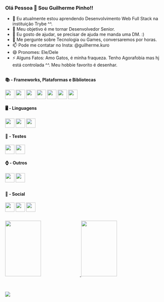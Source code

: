 ### Olá Pessoa 👋 Sou Guilherme Pinho!!

- 🌱 Eu atualmente estou aprendendo Desenvolvimento Web Full Stack na instituição Trybe ^^.
- 🚀 Meu objetivo é me tornar Desenvolvedor Senior.
- 🤔 Eu gosto de ajudar, se precisar de ajuda me manda uma DM. :)
- 💬 Me pergunte sobre Tecnologia ou Games, conversaremos por horas.
- 📫 Pode me contatar no Insta: @guilherme.kuro
- 😄 Pronomes: Ele/Dele
- ⚡ Alguns Fatos: Amo Gatos, é minha fraqueza. Tenho Agorafobia mas hj está controlada ^^. Meu hobbie favorito é desenhar.

##

<div>
<h4>📚 - Frameworks, Plataformas e Bibliotecas</h4>
  <img align='center' height='30' widgt='40' src='https://img.shields.io/badge/bootstrap-%23563D7C.svg?style=for-the-badge&logo=bootstrap&logoColor=white' />
  <img align='center' height='30' widgt='40' src='https://img.shields.io/badge/bulma-00D0B1?style=for-the-badge&logo=bulma&logoColor=white' />
  <img align='center' height='30' widgt='40' src='https://img.shields.io/badge/react-%2320232a.svg?style=for-the-badge&logo=react&logoColor=%2361DAFB' />
  <img align='center' height='30' widgt='40' src='https://img.shields.io/badge/React_Router-CA4245?style=for-the-badge&logo=react-router&logoColor=white' />
  <img align='center' height='30' widgt='40' src='https://img.shields.io/badge/redux-%23593d88.svg?style=for-the-badge&logo=redux&logoColor=white' />
  <img align='center' height='30' widgt='40' src='https://img.shields.io/badge/SASS-hotpink.svg?style=for-the-badge&logo=SASS&logoColor=white' />
  <img align='center' height='30' widgt='40' src='https://img.shields.io/badge/tailwindcss-%2338B2AC.svg?style=for-the-badge&logo=tailwind-css&logoColor=white' />
<h4>🖥️ - Linguagens</h4>
  <img align='center' height='30' widgt='40' src='https://img.shields.io/badge/css3-%231572B6.svg?style=for-the-badge&logo=css3&logoColor=white' />
  <img align='center' height='30' widgt='40' src='https://img.shields.io/badge/html5-%23E34F26.svg?style=for-the-badge&logo=html5&logoColor=white' />
  <img align='center' height='30' widgt='40' src='https://img.shields.io/badge/javascript-%23323330.svg?style=for-the-badge&logo=javascript&logoColor=%23F7DF1E' />
  <h4>🔋 - Testes</h4>
  <img align='center' height='30' widgt='40' src='https://img.shields.io/badge/-jest-%23C21325?style=for-the-badge&logo=jest&logoColor=white' />
  <img align='center' height='30' widgt='40' src='https://img.shields.io/badge/-TestingLibrary-%23E33332?style=for-the-badge&logo=testing-library&logoColor=white' />
  <h4>⌚ - Outros</h4>
   <img align='center' height='30' widgt='40' src='https://img.shields.io/badge/git-%23F05033.svg?style=for-the-badge&logo=git&logoColor=white' />
   <img align='center' height='30' widgt='40' src='https://img.shields.io/badge/adobe%20photoshop-%2331A8FF.svg?style=for-the-badge&logo=adobe%20photoshop&logoColor=white' />
</div>

##

<div>
<h4>💬 - Social</h4>
  <a href='mailto:guilhermemoraispinho@gmail.com'><img align='center' height='30' widgt='40' src='https://img.shields.io/badge/Gmail-D14836?style=for-the-badge&logo=gmail&logoColor=white' /></a>
  <a href='https://www.instagram.com/guilherme.kuro/'><img align='center' height='30' widgt='40' src='https://img.shields.io/badge/Instagram-%23E4405F.svg?style=for-the-badge&logo=Instagram&logoColor=white' /></a>
  <a href='https://www.linkedin.com/in/guilhermempinho/'><img align='center' height='30' widgt='40' src='https://img.shields.io/badge/linkedin-%230077B5.svg?style=for-the-badge&logo=linkedin&logoColor=white' /></a>
</div>

##

<div>
  <a href='https://www.linkedin.com/in/guilhermempinho/' />
  <img height='180cm' width="48%" src='https://github-readme-stats.vercel.app/api?username=GuilhermeFMP&show_icons=true&count_private=true&theme=dark' />
  <img height='180cm' width="48%" src='https://github-readme-stats.vercel.app/api/top-langs/?username=GuilhermeFMP&layout=compact&theme=dark' />
</div>
<br>

##

<div>
  <img src='https://quotes-github-readme.vercel.app/api?type=horizontal&theme=dark' />
</div>
